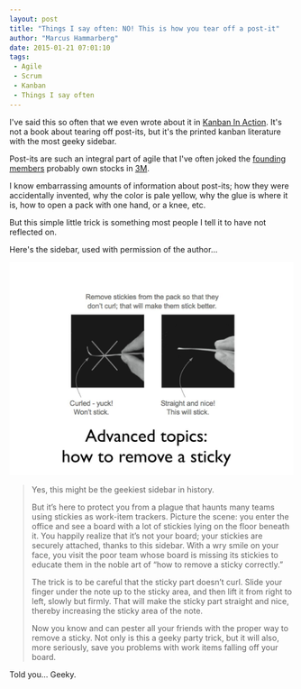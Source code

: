 ```yaml
---
layout: post
title: "Things I say often: NO! This is how you tear off a post-it"
author: "Marcus Hammarberg"
date: 2015-01-21 07:01:10
tags:
 - Agile
 - Scrum
 - Kanban
 - Things I say often
---
```


I've said this so often that we even wrote about it in [Kanban In Action](http://bit.ly/theKanbanBook). It's not a book about tearing off post-its, but it's the printed kanban literature with the most geeky sidebar.

Post-its are such an integral part of agile that I've often joked the [founding members](http://agilemanifesto.org) probably own stocks in [3M](http://www.3m.com).

I know embarrassing amounts of information about post-its; how they were accidentally invented, why the color is pale yellow, why the glue is where it is, how to open a pack with one hand, or a knee, etc.

But this simple little trick is something most people I tell it to have not reflected on.

<!-- excerpt-end -->

Here's the sidebar, used with permission of the author...

![Tearing off post-it](/img/tearoffpostit.jpg)

> Yes, this might be the geekiest sidebar in history.
>
> But it’s here to protect you from a plague that haunts many teams using stickies as work-item trackers. Picture the scene: you enter the office and see a board with a lot of stickies lying on the floor beneath it. You happily realize that it’s not your board; your stickies are securely attached, thanks to this sidebar. With a wry smile on your face, you visit the poor team whose board is missing its stickies to educate them in the noble art of “how to remove a sticky correctly.”
>
> The trick is to be careful that the sticky part doesn’t curl. Slide your finger under the note up to the sticky area, and then lift it from right to left, slowly but firmly. That will make the sticky part straight and nice, thereby increasing the sticky area of the note.
>
> Now you know and can pester all your friends with the proper way to remove a sticky. Not only is this a geeky party trick, but it will also, more seriously, save you problems with work items falling off your board.

Told you... Geeky.
